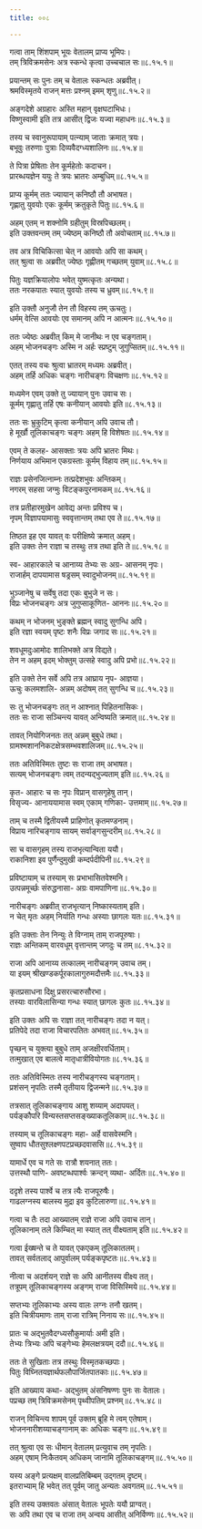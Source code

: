 ```yaml
---
title: ००८

---
```

  
  
गत्वा ताम् शिंशपाम् भूयः वेतालम् प्राप्य भूमिपः।  
तम् त्रिविक्रमसेनः अत्र स्कन्धे कृत्वा उच्चचाल सः॥८.१५.१॥  
  
प्रयान्तम् सः पुनः तम् च वेतालः स्कन्धतः अब्रवीत्।  
श्रमविस्मृतये राजन् मत्तः प्रश्नम् इमम् शृणु॥८.१५.२॥  
  
अङ्गदेशे अग्रहारः अस्ति महान् वृक्षघटाभिधः।  
विष्णुस्वामी इति तत्र आसीत् द्विजः यज्वा महाधनः॥८.१५.३॥  
  
तस्य च स्वानुरूपायाम् पत्न्याम् जाताः क्रमात् त्रयः।  
बभूवुः तरुणाः पुत्राः दिव्यवैदग्ध्यशालिनः॥८.१५.४॥  
  
ते पित्रा प्रेषिताः तेन कूर्महेतोः कदाचन।  
प्रारब्धयज्ञेन ययुः ते त्रयः भ्रातरः अम्बुधिम्॥८.१५.५॥  
  
प्राप्य कूर्मम् ततः ज्यायान् कनिष्ठौ तौ अभाषत।  
गृह्णातु युवयोः एकः कूर्मम् क्रतुकृते पितुः॥८.१५.६॥  
  
अहम् एतम् न शक्नोमि ग्रहीतुम् विस्रपिच्छलम्।  
इति उक्तवन्तम् तम् ज्येष्ठम् कनिष्ठौ तौ अवोचताम्॥८.१५.७॥  
  
तव अत्र विचिकित्सा चेत् न आवयोः अपि सा कथम्।  
तत् श्रुत्वा सः अब्रवीत् ज्येष्ठः गृह्णीतम् गच्छतम् युवाम्॥८.१५.८॥  
  
पितुः यज्ञक्रियालोपः भवेत् युष्मत्कृतः अन्यथा।  
ततः नरकपातः स्यात् युवयोः तस्य च ध्रुवम्॥८.१५.९॥  
  
इति उक्तौ अनुजौ तेन तौ विहस्य तम् ऊचतुः।  
धर्मम् वेत्सि आवयोः एव समानम् अपि न आत्मनः॥८.१५.१०॥  
  
ततः ज्येष्ठः अब्रवीत् किम् मे जानीथः न एव चङ्गताम्।  
अहम् भोजनचङ्गः अस्मि न अर्हः स्प्रष्टुम् जुगुप्सितम्॥८.१५.११॥  
  
एतत् तस्य वचः श्रुत्वा भ्रातरम् मध्यमः अब्रवीत्।  
अहम् तर्हि अधिकः चङ्गः नारीचङ्गः विचक्षणः॥८.१५.१२॥  
  
मध्यमेन एवम् उक्ते तु ज्यायान् पुनः उवाच सः।  
कूर्मम् गृह्णातु तर्हि एषः कनीयान् आवयोः इति॥८.१५.१३॥  
  
ततः सः भ्रुकुटिम् कृत्वा कनीयान् अपि उवाच तौ।  
हे मूर्खौ तूलिकाचङ्गः चङ्गः अहम् हि विशेषतः॥८.१५.१४॥  
  
एवम् ते कलह- आसक्ताः त्रयः अपि भ्रातरः मिथः।  
निर्णयाय अभिमान एकग्रस्ताः कूर्मम् विहाय तम्॥८.१५.१५॥  
  
राज्ञः प्रसेनजित्नाम्नः तत्प्रदेशभुवः अन्तिकम्।  
नगरम् सहसा जग्मुः विटङ्कपुरनामकम्॥८.१५.१६॥  
  
तत्र प्रतीहारमुखेन आवेद्य अन्तः प्रविश्य च।  
नृपम् विज्ञापयामासुः स्ववृत्तान्तम् तथा एव ते॥८.१५.१७॥  
  
तिष्ठत इह एव यावत् वः परीक्षिष्ये क्रमात् अहम्।  
इति उक्तः तेन राज्ञा च तस्थुः तत्र तथा इति ते॥८.१५.१८॥  
  
स्व- आहारकाले च आनाय्य तेभ्यः सः अग्र- आसनम् नृपः।  
राजार्हम् दापयामास षड्रसम् स्वादुभोजनम्॥८.१५.१९॥  
  
भुञ्जानेषु च सर्वेषु तदा एकः बुभुजे न सः।  
विप्रः भोजनचङ्गः अत्र जुगुप्साकूणित- आननः॥८.१५.२०॥  
  
कथम् न भोजनम् भुङ्क्ते ब्रह्मन् स्वादु सुगन्धि अपि।  
इति रज्ञा स्वयम् पृष्टः शनैः विप्रः जगाद सः॥८.१५.२१॥  
  
शवधूमदुःआमोदः शालिभक्ते अत्र विद्यते।  
तेन न अहम् इदम् भोक्तुम् उत्सहे स्वादु अपि प्रभो॥८.१५.२२॥  
  
इति उक्ते तेन सर्वे अपि तत्र आघ्राय नृप- आज्ञया।  
ऊचुः कलमशालि- अन्नम् अदोषम् तत् सुगन्धि च॥८.१५.२३॥  
  
सः तु भोजनचङ्गः तत् न आश्नात् पिहितनासिकः।  
ततः सः राजा सञ्चिन्त्य यावत् अन्विष्यति क्रमात्॥८.१५.२४॥  
  
तावत् नियोगिजनतः तत् अन्नम् बुबुधे तथा।  
ग्रामश्मशाननिकटक्षेत्रसम्भवशालिजम्॥८.१५.२५॥  
  
ततः अतिविस्मितः तुष्टः सः राजा तम् अभाषत।  
सत्यम् भोजनचङ्गः त्वम् तदन्यद्भुज्यताम् इति॥८.१५.२६॥  
  
कृत- आहारः च सः नृपः विप्रान् वासगृहेषु तान्।  
विसृज्य- आनाययामास स्वम् एकाम् गणिका- उत्तमाम्॥८.१५.२७॥  
  
ताम् च तस्मै द्वितीयस्मै प्राहिणोत् कृतमण्डनाम्।  
विप्राय नारिचङ्गाय सायम् सर्वाङ्गसुन्दरीम्॥८.१५.२८॥  
  
सा च वासगृहम् तस्य राजभृत्यान्विता ययौ।  
राकानिशा इव पुर्णैन्दुमुखी कम्दर्पदीपिनी॥८.१५.२९॥  
  
प्रविष्टायाम् च तस्याम् सः प्रभाभासितवेश्मनि।  
उत्पन्नमूर्च्छः संरुद्धनासा- अग्रः वामपाणिना॥८.१५.३०॥  
  
नारीचङ्गः अब्रवीत् राजभृत्यान् निष्कास्यताम् इति।  
न चेत् मृतः अहम् निर्याति गन्धः अस्याः छागलः यतः॥८.१५.३१॥  
  
इति उक्ताः तेन निन्युः ते विग्नाम् ताम् राजपूरुषाः।  
राज्ञः अन्तिकम् वारवधूम् वृत्तान्तम् जगदुः च तम्॥८.१५.३२॥  
  
राजा अपि आनाय्य तत्कालम् नारीचङ्गम् उवाच तम्।  
या इयम् श्रीखण्डकर्पूरकालागुरुमदौत्तमैः॥८.१५.३३॥  
  
कृतप्रसाधना दिक्षु प्रसरत्चारुसौरभा।  
तस्याः वारविलासिन्या गन्धः स्यात् छागलः कुतः॥८.१५.३४॥  
  
इति उक्तः अपि सः राज्ञा तत् नारीचङ्गः तदा न यत्।  
प्रतिपेदे तदा राजा विचारपतितः अभवत्॥८.१५.३५॥  
  
पृच्छन् च युक्त्या बुबुधे ताम् अजक्षीरवर्धिताम्।  
तत्मुखात् एव बालत्वे मातृधात्रीवियोगतः॥८.१५.३६॥  
  
ततः अतिविस्मितः तस्य नारीचङ्गस्य चङ्गताम्।  
प्रशंसन् नृपतिः तस्मै तृतीयाय द्विजन्मने॥८.१५.३७॥  
  
तत्रसात् तूलिकाचङ्गाय आशु शय्याम् अदापयत्।  
पर्यङ्कौपरि विन्यस्तसप्तसङ्ख्याकतूलिकाम्॥८.१५.३८॥  
  
तस्याम् च तूलिकाचङ्गः महा- अर्हे वासवेस्मनि।  
सुष्वाप धौतसुश्लक्ष्णपटप्रच्छदवाससि॥८.१५.३९॥  
  
यामार्धे एव च गते सः रात्रौ शयनात् ततः।  
उत्तस्थौ पाणि- अवष्टब्धपार्श्वः क्रन्दन् व्यथा- अर्दितः॥८.१५.४०॥  
  
ददृशे तस्य पार्श्वे च तत्र त्यैः राजपूरुषैः।  
गाढलग्नस्य बालस्य मुद्रा इव कुटिलारुणा॥८.१५.४१॥  
  
गत्वा च तैः तदा आख्यातम् राज्ञे राजा अपि उवाच तान्।  
तूलिकानाम् तले किम्चित् मा स्यात् तत् वीक्ष्यताम् इति॥८.१५.४२॥  
  
गत्वा ईख्षन्ते च ते यावत् एकएकम् तूलिकातलम्।  
तावत् सर्वतलाद् आपुर्वालम् पर्यङ्कपृष्टतः॥८.१५.४३॥  
  
नीत्वा च अदर्शयन् राज्ञे सः अपि आनीतस्य वीक्ष्य तत्।  
तत्रूपम् तूलिकाचङ्गस्य अङ्गम् राजा विसिस्मिये॥८.१५.४४॥  
  
सप्तभ्यः तूलिकाभ्यः अस्य वालः लग्नः तनौ खतम्।  
इति चित्रीयमाणः ताम् राजा रात्रिम् निनाय सः॥८.१५.४५॥  
  
प्रातः च अद्भुतवैदग्ध्यसौकुमार्याः अमी इति।  
तेभ्यः त्रिभ्यः अपि चङ्गेभ्यः हेमलक्षत्रयम् ददौ॥८.१५.४६॥  
  
ततः ते सुखिताः तत्र तस्थुः विस्मृतकच्छपाः।  
पितुः विघ्नितयज्ञार्थफलौपार्जितपातकाः॥८.१५.४७॥  
  
इति आख्याय कथा- अद्भुतम् अंसनिषण्णः पुनः सः वेतालः।  
पप्रच्छ तम् त्रिविक्रमसेनम् पृथ्वीपतिम् प्रश्नम्॥८.१५.४८॥  
  
राजन् विचिन्त्य शापम् पूर्व उक्तम् ब्रूहि मे त्वम् एतेषाम्।  
भोजननारीशय्याचङ्गानाम् कः अधिकः चङ्गः॥८.१५.४९॥  
  
तत् श्रुत्वा एव सः धीमान् वेतालम् प्रत्युवाच तम् नृपतिः।  
अहम् एषाम् निःकैतवम् अधिकम् जानामि तूलिकाचङ्गम्॥८.१५.५०॥  
  
यस्य अङ्गे प्रत्यक्षम् वालप्रतिबिम्बम् उद्गतम् दृष्टम्।  
इतराभ्याम् हि भवेत् तत् पूर्वम् जातु अन्यतः अवगतम्॥८.१५.५१॥  
  
इति तस्य उक्तवतः अंसात् वेतालः भूपतेः ययौ प्राग्वत्।  
सः अपि तथा एव च राजा तम् अन्वय आसीत् अनिर्विण्णः॥८.१५.५२॥